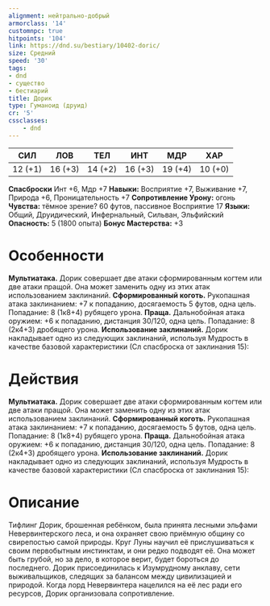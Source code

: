 ```yaml
---
alignment: нейтрально-добрый
armorclass: '14'
customnpc: true
hitpoints: '104'
link: https://dnd.su/bestiary/10402-doric/
size: Средний
speed: '30'
tags:
- dnd
- существо
- бестиарий
title: Дорик
type: Гуманоид (друид)
cr: '5'
cssclasses:
    - dnd
---
```



| СИЛ | ЛОВ | ТЕЛ | ИНТ | МДР | ХАР |
|---|---|---|---|---|---|
| 12 (+1) | 16 (+3) | 14 (+2) | 16 (+3) | 19 (+4) | 10 (+0) |
**Спасброски** Инт +6, Мдр +7
**Навыки:** Восприятие +7, Выживание +7, Природа +6, Проницательность +7
**Сопротивление Урону:** огонь
**Чувства:** тёмное зрение? 60 футов, пассивное Восприятие 17
**Языки:** Общий, Друидический, Инфернальный, Сильван, Эльфийский
**Опасность:** 5 (1800 опыта)
**Бонус Мастерства:** +3


# Особенности
**Мультиатака.** Дорик совершает две атаки сформированным когтем или две атаки пращой. Она может заменить одну из этих атак использованием заклинаний.
**Сформированный коготь.** Рукопашная атака заклинанием: +7 к попаданию, досягаемость 5 футов, одна цель. Попадание: 8 (1к8+4) рубящего урона.
**Праща.** Дальнобойная атака оружием: +6 к попаданию, дистанция 30/120, одна цель. Попадание: 8 (2к4+3) дробящего урона.
**Использование заклинаний.** Дорик накладывает одно из следующих заклинаний, используя Мудрость в качестве базовой характеристики (Сл спасброска от заклинания 15):


# Действия
**Мультиатака.** Дорик совершает две атаки сформированным когтем или две атаки пращой. Она может заменить одну из этих атак использованием заклинаний.
**Сформированный коготь.** Рукопашная атака заклинанием: +7 к попаданию, досягаемость 5 футов, одна цель. Попадание: 8 (1к8+4) рубящего урона.
**Праща.** Дальнобойная атака оружием: +6 к попаданию, дистанция 30/120, одна цель. Попадание: 8 (2к4+3) дробящего урона.
**Использование заклинаний.** Дорик накладывает одно из следующих заклинаний, используя Мудрость в качестве базовой характеристики (Сл спасброска от заклинания 15):


# Описание
Тифлинг Дорик, брошенная ребёнком, была принята лесными эльфами Невервинтерского леса, и она охраняет свою приёмную общину со свирепостью самой природы. Круг Луны научил её прислушиваться к своим первобытным инстинктам, и они редко подводят её. Она может быть грубой, но за дело, в которое верит, будет бороться до последнего. Дорик присоединилась к Изумрудному анклаву, сети выживальщиков, следящих за балансом между цивилизацией и природой. Когда лорд Невервинтера нацелился на её лес ради его ресурсов, Дорик организовала сопротивление.